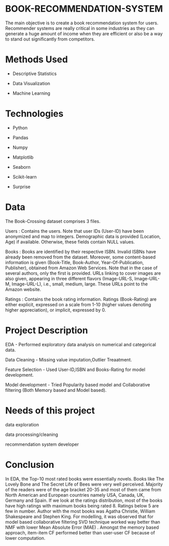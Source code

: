 # BOOK-RECOMMENDATION-SYSTEM

The main objective is to create a book recommendation system for users. Recommender systems are really critical in some industries as they can generate a huge amount of income when they are efficient or also be a way to stand out significantly from competitors.

# Methods Used

* Descriptive Statistics

* Data Visualization

* Machine Learning

# Technologies

* Python

* Pandas

* Numpy

* Matplotlib

* Seaborn

* Scikit-learn

* Surprise

# Data

The Book-Crossing dataset comprises 3 files.

Users : Contains the users. Note that user IDs (User-ID) have been anonymized and map to integers. Demographic data is provided (Location, Age) if available. Otherwise, these fields contain NULL values.

Books : Books are identified by their respective ISBN. Invalid ISBNs have already been removed from the dataset. Moreover, some content-based information is given (Book-Title, Book-Author, Year-Of-Publication, Publisher), obtained from Amazon Web Services. Note that in the case of several authors, only the first is provided. URLs linking to cover images are also given, appearing in three different flavors (Image-URL-S, Image-URL-M, Image-URL-L), i.e., small, medium, large. These URLs point to the Amazon website.

Ratings : Contains the book rating information. Ratings (Book-Rating) are either explicit, expressed on a scale from 1-10 (higher values denoting higher appreciation), or implicit, expressed by 0.

# Project Description

EDA - Performed exploratory data analysis on numerical and categorical data.

Data Cleaning - Missing value imputation,Outlier Treaatment.

Feature Selection - Used User-ID,ISBN and Books-Rating for model development.

Model development - Tried Popularity based model and Collaborative filtering (Both Memory based and Model based).

# Needs of this project

data exploration

data processing/cleaning

recommendation system developer

# Conclusion

In EDA, the Top-10 most rated books were essentially novels. Books like The Lovely Bone and The Secret Life of Bees were very well perceived. Majority of the readers were of the age bracket 20-35 and most of them came from North American and European countries namely USA, Canada, UK, Germany and Spain. If we look at the ratings distribution, most of the books have high ratings with maximum books being rated 8. Ratings below 5 are few in number. Author with the most books was Agatha Christie, William Shakespeare and Stephen King. For modelling, it was observed that for model based collaborative filtering SVD technique worked way better than NMF with lower Mean Absolute Error (MAE) . Amongst the memory based approach, item-item CF performed better than user-user CF because of lower computation.
